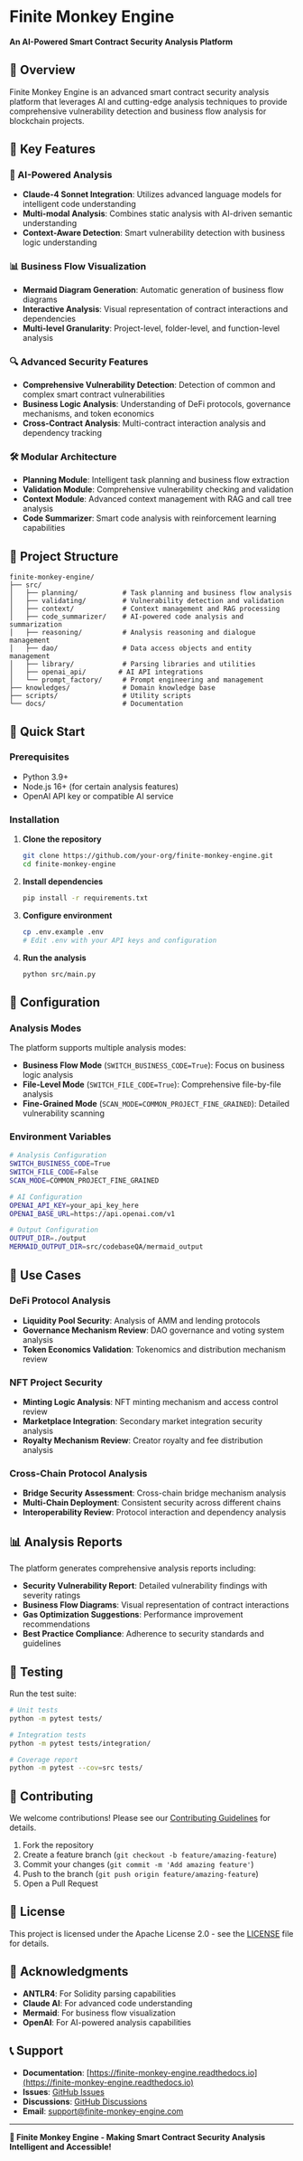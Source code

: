 # Finite Monkey Engine

**An AI-Powered Smart Contract Security Analysis Platform**

## 🎯 Overview

Finite Monkey Engine is an advanced smart contract security analysis platform that leverages AI and cutting-edge analysis techniques to provide comprehensive vulnerability detection and business flow analysis for blockchain projects.

## 🚀 Key Features

### 🧠 AI-Powered Analysis
- **Claude-4 Sonnet Integration**: Utilizes advanced language models for intelligent code understanding
- **Multi-modal Analysis**: Combines static analysis with AI-driven semantic understanding
- **Context-Aware Detection**: Smart vulnerability detection with business logic understanding

### 📊 Business Flow Visualization
- **Mermaid Diagram Generation**: Automatic generation of business flow diagrams
- **Interactive Analysis**: Visual representation of contract interactions and dependencies
- **Multi-level Granularity**: Project-level, folder-level, and function-level analysis

### 🔍 Advanced Security Features
- **Comprehensive Vulnerability Detection**: Detection of common and complex smart contract vulnerabilities
- **Business Logic Analysis**: Understanding of DeFi protocols, governance mechanisms, and token economics
- **Cross-Contract Analysis**: Multi-contract interaction analysis and dependency tracking

### 🛠 Modular Architecture
- **Planning Module**: Intelligent task planning and business flow extraction
- **Validation Module**: Comprehensive vulnerability checking and validation
- **Context Module**: Advanced context management with RAG and call tree analysis
- **Code Summarizer**: Smart code analysis with reinforcement learning capabilities

## 📁 Project Structure

```
finite-monkey-engine/
├── src/
│   ├── planning/           # Task planning and business flow analysis
│   ├── validating/         # Vulnerability detection and validation
│   ├── context/            # Context management and RAG processing
│   ├── code_summarizer/    # AI-powered code analysis and summarization
│   ├── reasoning/          # Analysis reasoning and dialogue management
│   ├── dao/                # Data access objects and entity management
│   ├── library/            # Parsing libraries and utilities
│   ├── openai_api/        # AI API integrations
│   └── prompt_factory/     # Prompt engineering and management
├── knowledges/             # Domain knowledge base
├── scripts/                # Utility scripts
└── docs/                   # Documentation
```

## 🚀 Quick Start

### Prerequisites

- Python 3.9+
- Node.js 16+ (for certain analysis features)
- OpenAI API key or compatible AI service

### Installation

1. **Clone the repository**
   ```bash
   git clone https://github.com/your-org/finite-monkey-engine.git
   cd finite-monkey-engine
   ```

2. **Install dependencies**
   ```bash
   pip install -r requirements.txt
   ```

3. **Configure environment**
   ```bash
   cp .env.example .env
   # Edit .env with your API keys and configuration
   ```

4. **Run the analysis**
   ```bash
   python src/main.py
   ```

## 🔧 Configuration

### Analysis Modes

The platform supports multiple analysis modes:

- **Business Flow Mode** (`SWITCH_BUSINESS_CODE=True`): Focus on business logic analysis
- **File-Level Mode** (`SWITCH_FILE_CODE=True`): Comprehensive file-by-file analysis
- **Fine-Grained Mode** (`SCAN_MODE=COMMON_PROJECT_FINE_GRAINED`): Detailed vulnerability scanning

### Environment Variables

```bash
# Analysis Configuration
SWITCH_BUSINESS_CODE=True
SWITCH_FILE_CODE=False
SCAN_MODE=COMMON_PROJECT_FINE_GRAINED

# AI Configuration
OPENAI_API_KEY=your_api_key_here
OPENAI_BASE_URL=https://api.openai.com/v1

# Output Configuration
OUTPUT_DIR=./output
MERMAID_OUTPUT_DIR=src/codebaseQA/mermaid_output
```

## 🎯 Use Cases

### DeFi Protocol Analysis
- **Liquidity Pool Security**: Analysis of AMM and lending protocols
- **Governance Mechanism Review**: DAO governance and voting system analysis
- **Token Economics Validation**: Tokenomics and distribution mechanism review

### NFT Project Security
- **Minting Logic Analysis**: NFT minting mechanism and access control review
- **Marketplace Integration**: Secondary market integration security analysis
- **Royalty Mechanism Review**: Creator royalty and fee distribution analysis

### Cross-Chain Protocol Analysis
- **Bridge Security Assessment**: Cross-chain bridge mechanism analysis
- **Multi-Chain Deployment**: Consistent security across different chains
- **Interoperability Review**: Protocol interaction and dependency analysis

## 📊 Analysis Reports

The platform generates comprehensive analysis reports including:

- **Security Vulnerability Report**: Detailed vulnerability findings with severity ratings
- **Business Flow Diagrams**: Visual representation of contract interactions
- **Gas Optimization Suggestions**: Performance improvement recommendations
- **Best Practice Compliance**: Adherence to security standards and guidelines

## 🧪 Testing

Run the test suite:

```bash
# Unit tests
python -m pytest tests/

# Integration tests
python -m pytest tests/integration/

# Coverage report
python -m pytest --cov=src tests/
```

## 🤝 Contributing

We welcome contributions! Please see our [Contributing Guidelines](CONTRIBUTING.md) for details.

1. Fork the repository
2. Create a feature branch (`git checkout -b feature/amazing-feature`)
3. Commit your changes (`git commit -m 'Add amazing feature'`)
4. Push to the branch (`git push origin feature/amazing-feature`)
5. Open a Pull Request

## 📄 License

This project is licensed under the Apache License 2.0 - see the [LICENSE](LICENSE) file for details.

## 🙏 Acknowledgments

- **ANTLR4**: For Solidity parsing capabilities
- **Claude AI**: For advanced code understanding
- **Mermaid**: For business flow visualization
- **OpenAI**: For AI-powered analysis capabilities

## 📞 Support

- **Documentation**: [https://finite-monkey-engine.readthedocs.io](https://finite-monkey-engine.readthedocs.io)
- **Issues**: [GitHub Issues](https://github.com/your-org/finite-monkey-engine/issues)
- **Discussions**: [GitHub Discussions](https://github.com/your-org/finite-monkey-engine/discussions)
- **Email**: support@finite-monkey-engine.com

---

**🎉 Finite Monkey Engine - Making Smart Contract Security Analysis Intelligent and Accessible!** 